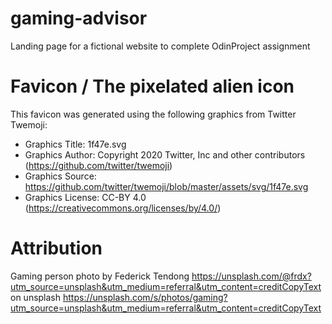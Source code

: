 # gaming-advisor
Landing page for a fictional website to complete OdinProject assignment

# Favicon / The pixelated alien icon
This favicon was generated using the following graphics from Twitter Twemoji:

- Graphics Title: 1f47e.svg
- Graphics Author: Copyright 2020 Twitter, Inc and other contributors (https://github.com/twitter/twemoji)
- Graphics Source: https://github.com/twitter/twemoji/blob/master/assets/svg/1f47e.svg
- Graphics License: CC-BY 4.0 (https://creativecommons.org/licenses/by/4.0/)

# Attribution
Gaming person photo by Federick Tendong https://unsplash.com/@frdx?utm_source=unsplash&utm_medium=referral&utm_content=creditCopyText
on unsplash https://unsplash.com/s/photos/gaming?utm_source=unsplash&utm_medium=referral&utm_content=creditCopyText
  